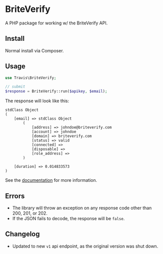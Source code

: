 # BriteVerify

A PHP package for working w/ the BriteVerify API.

## Install

Normal install via Composer.

## Usage

```php
use Travis\BriteVerify;

// submit
$response = BriteVerify::run($apikey, $email);
```

The response will look like this:

```
stdClass Object
(
    [email] => stdClass Object
        (
            [address] => johndoe@briteverify.com
            [account] => johndoe
            [domain] => briteverify.com
            [status] => valid
            [connected] =>
            [disposable] =>
            [role_address] =>
        )

    [duration] => 0.014833573
)
```

See the [documentation](https://docs.briteverify.com/#79e00732-b734-4308-ac7f-820d62dde01f) for more information.

## Errors

- The library will throw an exception on any response code other than 200, 201, or 202.
- If the JSON fails to decode, the response will be ``false``.

## Changelog

- Updated to new ``v1`` api endpoint, as the original version was shut down.